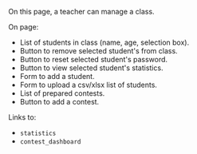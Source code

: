 
On this page, a teacher can manage a class.

On page:
- List of students in class (name, age, selection box).
- Button to remove selected student's from class.
- Button to reset selected student's password.
- Button to view selected student's statistics.
- Form to add a student.
- Form to upload a csv/xlsx list of students.
- List of prepared contests.
- Button to add a contest.

Links to:
- `statistics`
- `contest_dashboard`

